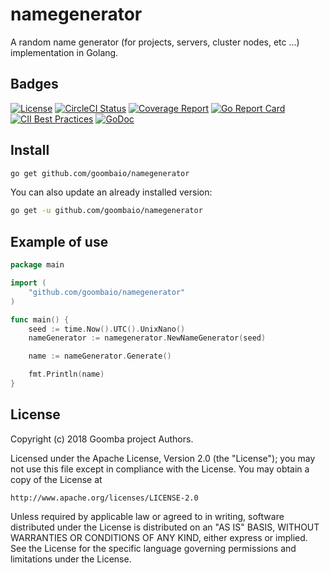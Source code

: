 # namegenerator

A random name generator (for projects, servers, cluster nodes, etc ...)
implementation in Golang.

## Badges

[![License][License-Image]][License-URL]
[![CircleCI Status][CircleCI-Image]][CircleCI-URL]
[![Coverage Report][Coverage-Image]][Coverage-URL]
[![Go Report Card][GoReportCard-Image]][GoReportCard-URL]
[![CII Best Practices][CII-Image]][CII-URL]
[![GoDoc][GoDoc-Image]][GoDoc-URL]

## Install

```bash
go get github.com/goombaio/namegenerator
```

You can also update an already installed version:

```bash
go get -u github.com/goombaio/namegenerator
```

## Example of use

```go
package main

import (
    "github.com/goombaio/namegenerator"
)

func main() {
    seed := time.Now().UTC().UnixNano()
    nameGenerator := namegenerator.NewNameGenerator(seed)

    name := nameGenerator.Generate()

    fmt.Println(name)
}
```

## License

Copyright (c) 2018 Goomba project Authors.

Licensed under the Apache License, Version 2.0 (the "License");
you may not use this file except in compliance with the License.
You may obtain a copy of the License at

    http://www.apache.org/licenses/LICENSE-2.0

Unless required by applicable law or agreed to in writing, software
distributed under the License is distributed on an "AS IS" BASIS,
WITHOUT WARRANTIES OR CONDITIONS OF ANY KIND, either express or implied.
See the License for the specific language governing permissions and
limitations under the License.

[License-Image]: https://img.shields.io/badge/License-Apache-blue.svg
[License-URL]: http://opensource.org/licenses/Apache
[CircleCI-Image]: https://circleci.com/gh/goombaio/namegenerator.svg?style=svg
[CircleCI-URL]: https://circleci.com/gh/goombaio/namegenerator
[Coverage-Image]: https://codecov.io/gh/goombaio/namegenerator/branch/master/graph/badge.svg
[Coverage-URL]: https://codecov.io/gh/goombaio/namegenerator
[GoReportCard-Image]: https://goreportcard.com/badge/github.com/goombaio/namegenerator
[GoReportCard-URL]: https://goreportcard.com/report/github.com/goombaio/namegenerator
[CII-Image]: https://bestpractices.coreinfrastructure.org/projects/2237/badge
[CII-URL]: https://bestpractices.coreinfrastructure.org/projects/2237
[GoDoc-Image]: https://godoc.org/github.com/goombaio/namegenerator?status.svg
[GoDoc-URL]: http://godoc.org/github.com/goombaio/namegenerator
